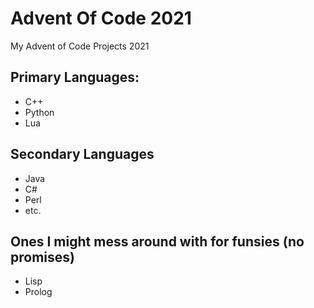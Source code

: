 # Advent Of Code 2021
My Advent of Code Projects 2021

## Primary Languages:
* C++
* Python
* Lua

## Secondary Languages
* Java
* C#
* Perl
* etc.

## Ones I might mess around with for funsies (no promises)
* Lisp
* Prolog
